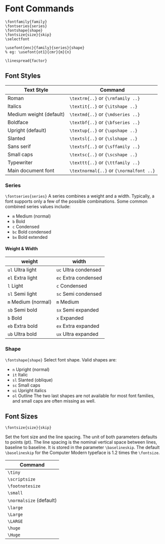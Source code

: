 # Font Commands

```
\fontfamily{family} 
\fontseries{series} 
\fontshape{shape} 
\fontsize{size}{skip} 
\selectfont 

\usefont{enc}{family}{series}{shape} 
% eg: \usefont{ot1}{cmr}{m}{n}

\linespread{factor} 
```

## Font Styles

| Text Style              | Command                                 |
| ----------------------- | --------------------------------------- |
| Roman                   | `\textrm{..}` or `{\rmfamily ..}`       |
| Italics                 | `\textit{..}` or `{\itshape ..}`        |
| Medium weight (default) | `\textmd{..}` or `{\mdseries ..}`       |
| Boldface                | `\textbf{..}` or `{\bfseries ..}`       |
| Upright (default)       | `\textup{..}` or `{\upshape ..}`        |
| Slanted                 | `\textsl{..}` or `{\slshape ..}`        |
| Sans serif              | `\textsf{..}` or `{\sffamily ..}`       |
| Small caps              | `\textsc{..}` or `{\scshape ..}`        |
| Typewriter              | `\texttt{..}` or `{\ttfamily ..}`       |
| Main document font      | `\textnormal{..}` or `{\normalfont ..}` |


### Series
`\fontseries{series}` 
A series combines a weight and a width. Typically, a font supports only a few of the possible combinations. Some common combined series values include:

- `m`	Medium (normal)
- `b`	Bold
- `c`	Condensed
- `bc`	Bold condensed
- `bx`	Bold extended

#### Weight & Width

| weight              | width                |
| ------------------- | -------------------- |
| `ul` Ultra light    | `uc` Ultra condensed |
| `el` Extra light    | `ec` Extra condensed |
| `l` Light           | `c` Condensed        |
| `sl` Semi light     | `sc` Semi condensed  |
| `m` Medium (normal) | `m` Medium           |
| `sb` Semi bold      | `sx` Semi expanded   |
| `b` Bold            | `x` Expanded         |
| `eb` Extra bold     | `ex` Extra expanded  |
| `ub` Ultra bold     | `ux` Ultra expanded  |


### Shape
`\fontshape{shape}`
Select font shape. Valid shapes are:

- `n`	Upright (normal)
- `it`	Italic
- `sl`	Slanted (oblique)
- `sc`	Small caps
- `ui`	Upright italics
- `ol`	Outline
The two last shapes are not available for most font families, and small caps are often missing as well.


## Font Sizes

`\fontsize{size}{skip}`

Set the font size and the line spacing. The unit of both parameters defaults to points (pt). The line spacing is the nominal vertical space between lines, baseline to baseline. It is stored in the parameter `\baselineskip`. The default `\baselineskip` for the Computer Modern typeface is 1.2 times the `\fontsize`.

| Command                 |
| ----------------------- |
| `\tiny`                 |
| `\scriptsize`           |
| `\footnotesize`         |
| `\small`                |
| `\normalsize` (default) |
| `\large`                |
| `\Large`                |
| `\LARGE`                |
| `\huge`                 |
| `\Huge`                 |